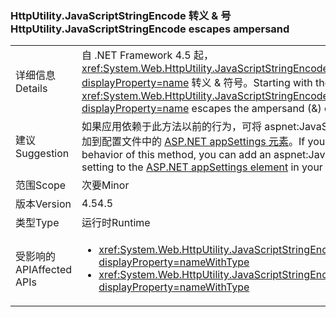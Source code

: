 ### <a name="httputilityjavascriptstringencode-escapes-ampersand"></a><span data-ttu-id="bd147-101">HttpUtility.JavaScriptStringEncode 转义 & 号</span><span class="sxs-lookup"><span data-stu-id="bd147-101">HttpUtility.JavaScriptStringEncode escapes ampersand</span></span>

|   |   |
|---|---|
|<span data-ttu-id="bd147-102">详细信息</span><span class="sxs-lookup"><span data-stu-id="bd147-102">Details</span></span>|<span data-ttu-id="bd147-103">自 .NET Framework 4.5 起，<xref:System.Web.HttpUtility.JavaScriptStringEncode(System.String)?displayProperty=name> 转义 &amp; 符号。</span><span class="sxs-lookup"><span data-stu-id="bd147-103">Starting with the .NET Framework 4.5, <xref:System.Web.HttpUtility.JavaScriptStringEncode(System.String)?displayProperty=name> escapes the ampersand (&amp;) character.</span></span>|
|<span data-ttu-id="bd147-104">建议</span><span class="sxs-lookup"><span data-stu-id="bd147-104">Suggestion</span></span>|<span data-ttu-id="bd147-105">如果应用依赖于此方法以前的行为，可将 aspnet:JavaScriptDoNotEncodeAmpersand 设置添加到配置文件中的 [ASP.NET appSettings 元素](https://msdn.microsoft.com/library/hh975440.aspx)。</span><span class="sxs-lookup"><span data-stu-id="bd147-105">If your app depends on the previous behavior of this method, you can add an aspnet:JavaScriptDoNotEncodeAmpersand setting to the [ASP.NET appSettings element](https://msdn.microsoft.com/library/hh975440.aspx) in your configuration file.</span></span>|
|<span data-ttu-id="bd147-106">范围</span><span class="sxs-lookup"><span data-stu-id="bd147-106">Scope</span></span>|<span data-ttu-id="bd147-107">次要</span><span class="sxs-lookup"><span data-stu-id="bd147-107">Minor</span></span>|
|<span data-ttu-id="bd147-108">版本</span><span class="sxs-lookup"><span data-stu-id="bd147-108">Version</span></span>|<span data-ttu-id="bd147-109">4.5</span><span class="sxs-lookup"><span data-stu-id="bd147-109">4.5</span></span>|
|<span data-ttu-id="bd147-110">类型</span><span class="sxs-lookup"><span data-stu-id="bd147-110">Type</span></span>|<span data-ttu-id="bd147-111">运行时</span><span class="sxs-lookup"><span data-stu-id="bd147-111">Runtime</span></span>|
|<span data-ttu-id="bd147-112">受影响的 API</span><span class="sxs-lookup"><span data-stu-id="bd147-112">Affected APIs</span></span>|<ul><li><xref:System.Web.HttpUtility.JavaScriptStringEncode(System.String)?displayProperty=nameWithType></li><li><xref:System.Web.HttpUtility.JavaScriptStringEncode(System.String,System.Boolean)?displayProperty=nameWithType></li></ul>|

